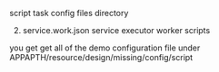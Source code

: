 script task config files directory

2. service.work.json service executor worker scripts

you get get all of the demo configuration file under APPAPTH/resource/design/missing/config/script
